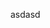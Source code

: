 <!--
 * @Descripttion: 
 * @version: 
 * @Author: suyan
 * @Date: 2020-07-23 15:40:08
 * @LastEditors: suyan
 * @LastEditTime: 2020-07-23 15:43:29
--> 

asdasd